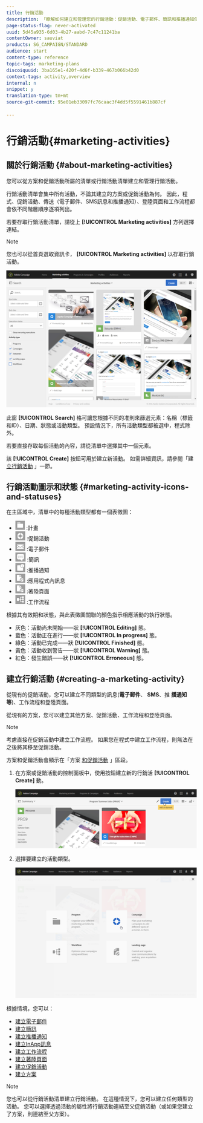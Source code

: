 ```yaml
---
title: 行銷活動
description: 「瞭解如何建立和管理您的行銷活動：促銷活動、電子郵件、簡訊和推播通知傳送、登陸頁面、工作流程。 您可以輕鬆設計新活動、編輯現有活動，並查詢其狀態和有效性。」
page-status-flag: never-activated
uuid: 5d45a935-6d03-4b27-aabd-7c47c11241ba
contentOwner: sauviat
products: SG_CAMPAIGN/STANDARD
audience: start
content-type: reference
topic-tags: marketing-plans
discoiquuid: 3ba165e1-420f-4d6f-b339-467b066b42d0
context-tags: activity,overview
internal: n
snippet: y
translation-type: tm+mt
source-git-commit: 95e01eb33097fc76caac3f4dd5f5591461b887cf

---
```



# 行銷活動{#marketing-activities}

## 關於行銷活動 {#about-marketing-activities}

您可以從方案和促銷活動所屬的清單或行銷活動清單建立和管理行銷活動。

行銷活動清單會集中所有活動，不論其建立的方案或促銷活動為何。 因此，程式、促銷活動、傳送（電子郵件、SMS訊息和推播通知）、登陸頁面和工作流程都會依不同階層順序逐項列出。

若要存取行銷活動清單，請從上 **[!UICONTROL Marketing activities]** 方列選擇連結。

>[!NOTE]
>
>您也可以從首頁選取資訊卡， **[!UICONTROL Marketing activities]** 以存取行銷活動。

![](assets/marketing_activities_1.png)

此窗 **[!UICONTROL Search]** 格可讓您根據不同的准則來篩選元素：名稱（標籤和ID）、日期、狀態或活動類型。 預設情況下，所有活動類型都被選中，程式除外。

若要直接存取每個活動的內容，請從清單中選擇其中一個元素。

該 **[!UICONTROL Create]** 按鈕可用於建立新活動。 如需詳細資訊，請參閱「建 [立行銷活動](#creating-a-marketing-activity) 」一節。

## 行銷活動圖示和狀態 {#marketing-activity-icons-and-statuses}

在主區域中，清單中的每種活動類型都有一個表徵圖：

* ![](assets/marketing_program_icon.png) :計畫
* ![](assets/marketing_campaign_icon.png) :促銷活動
* ![](assets/marketing_email_icon.png) :電子郵件
* ![](assets/marketing_sms_icon.png) :簡訊
* ![](assets/marketing_push_icon.png) :推播通知
* ![](assets/marketing_lp_icon.png) :應用程式內訊息
* ![](assets/marketing_lp_icon.png) :著陸頁面
* ![](assets/marketing_workflow_icon.png) :工作流程

根據其有效期和狀態，與此表徵圖關聯的顏色指示相應活動的執行狀態。

* 灰色：活動尚未開始——狀 **[!UICONTROL Editing]** 態。
* 藍色：活動正在進行——狀 **[!UICONTROL In progress]** 態。
* 綠色：活動已完成——狀 **[!UICONTROL Finished]** 態。
* 黃色：活動收到警告——狀 **[!UICONTROL Warning]** 態。
* 紅色：發生錯誤——狀 **[!UICONTROL Erroneous]** 態。

## 建立行銷活動 {#creating-a-marketing-activity}

從現有的促銷活動，您可以建立不同類型的訊息(**電子郵件**、 **SMS**、推 **播通知等**)、工作流程和登陸頁面。

從現有的方案，您可以建立其他方案、促銷活動、工作流程和登陸頁面。

>[!NOTE]
>
>考慮直接在促銷活動中建立工作流程。 如果您在程式中建立工作流程，則無法在之後將其移至促銷活動。

方案和促銷活動會顯示在「方案 [和促銷活動](../../start/using/programs-and-campaigns.md) 」區段。

1. 在方案或促銷活動的控制面板中，使用按鈕建立新的行銷活 **[!UICONTROL Create]** 動。

   ![](assets/marketing_activiy_creation_1.png)

1. 選擇要建立的活動類型。

   ![](assets/marketing_activiy_creation_2.png)

根據情境，您可以：

* [建立電子郵件](../../channels/using/creating-an-email.md)
* [建立簡訊](../../channels/using/creating-an-sms-message.md)
* [建立推播通知](../../channels/using/preparing-and-sending-a-push-notification.md)
* [建立InApp訊息](../../channels/using/about-in-app-messaging.md)
* [建立工作流程](../../automating/using/building-a-workflow.md#creating-a-workflow)
* [建立著陸頁面](../../channels/using/getting-started-with-landing-pages.md)
* [建立促銷活動](../../start/using/programs-and-campaigns.md#creating-a-campaign)
* [建立方案](../../start/using/programs-and-campaigns.md#creating-a-program)

>[!NOTE]
>
>您也可以從行銷活動清單建立行銷活動。 在這種情況下，您可以建立任何類型的活動。 您可以選擇透過活動的屬性將行銷活動連結至父促銷活動（或如果您建立了方案，則連結至父方案）。

